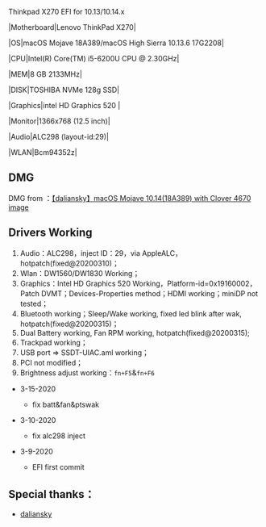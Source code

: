 Thinkpad X270 EFI for 10.13/10.14.x


|Motherboard|Lenovo ThinkPad X270|

|OS|macOS Mojave 18A389/macOS High Sierra 10.13.6 17G2208|

|CPU|Intel(R) Core(TM) i5-6200U CPU @ 2.30GHz|

|MEM|8 GB  2133MHz|

|DISK|TOSHIBA NVMe 128g SSD|

|Graphics|intel HD Graphics 520 |

|Monitor|1366x768 (12.5 inch)|

|Audio|ALC298 (layout-id:29)|

|WLAN|Bcm94352z|

## DMG
DMG from ：[【daliansky】macOS Mojave 10.14(18A389) with Clover 4670 image](https://blog.daliansky.net/macOS-Mojave-10.14-18A389-Release-with-Clover-4670-original-mirror.html)

## Drivers Working
1. Audio：ALC298，inject ID：29，via AppleALC，hotpatch(fixed@20200310)；
2. Wlan：DW1560/DW1830 Working；
3. Graphics：Intel HD Graphics 520 Working，Platform-id=0x19160002，Patch DVMT；Devices-Properties method；HDMI working；miniDP not tested；
4. Bluetooth working；Sleep/Wake working, fixed led blink after wak, hotpatch(fixed@20200315)；
5. Dual Battery working, Fan RPM working, hotpatch(fixed@20200315);
6. Trackpad working；
7. USB port => SSDT-UIAC.aml working；
8. PCI not modified；
9. Brightness adjust working：`fn+F5`&`fn+F6`

- 3-15-2020

  - fix batt&fan&ptswak 

- 3-10-2020

  - fix alc298 inject 

- 3-9-2020

  - EFI first commit

## Special thanks：
- [daliansky](https://github.com/daliansky) 
